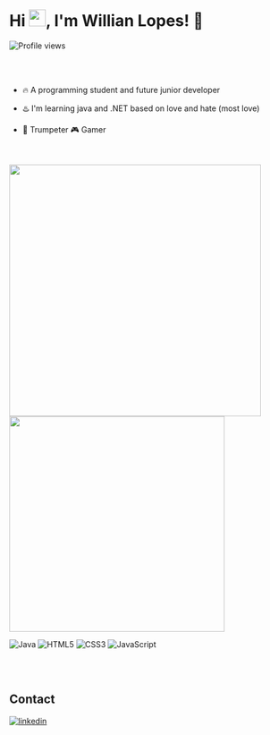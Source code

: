 <h1 align="left">Hi <img src="https://raw.githubusercontent.com/kaueMarques/kaueMarques/master/hi.gif" height="30px">, I'm Willian Lopes!  👋</h1> 
<p align="left"> <img src="https://komarev.com/ghpvc/?username=WIDANET&color=yellow" alt="Profile views" /> </p>
<br><br>

- 🔥 A programming student and future junior developer

- ♨️ I'm learning java and .NET based on love and hate (most  love) 

- 🎺 Trumpeter 🎮 Gamer

<br><br>
<img width= "450em" src="https://github-readme-stats.vercel.app/api?username=WIDANET&show_icons=true&theme=vision-friendly-dark"/>
<img width= "385em" src="https://github-readme-stats.vercel.app/api/top-langs/?username=WIDANET&layout=compact&theme=vision-friendly-dark"/>


![Java](https://img.shields.io/badge/java-%23ED8B00.svg?style=for-the-badge&logo=openjdk&logoColor=white)
![HTML5](https://img.shields.io/badge/html5-%23E34F26.svg?style=for-the-badge&logo=html5&logoColor=white)
![CSS3](https://img.shields.io/badge/css3-%231572B6.svg?style=for-the-badge&logo=css3&logoColor=white)
![JavaScript](https://img.shields.io/badge/javascript-%23323330.svg?style=for-the-badge&logo=javascript&logoColor=%23F7DF1E)

<br><br>

## Contact

<a href="https://www.linkedin.com/in/willian-lopes-00919b20a/" target="_blank">
  <img align="center" src="https://img.shields.io/badge/-willianlopes-05122A?style=flat&logo=linkedin" alt="linkedin"/>
  
</a>

<!---
